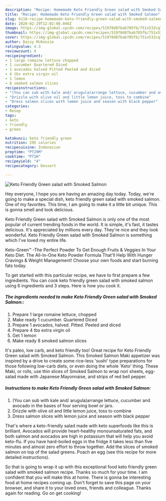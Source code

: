 ```yaml
---
description: "Recipe: Homemade Keto Friendly Green salad with Smoked Salmon"
title: "Recipe: Homemade Keto Friendly Green salad with Smoked Salmon"
slug: 6110-recipe-homemade-keto-friendly-green-salad-with-smoked-salmon
date: 2020-02-29T12:02:08.046Z
image: https://img-global.cpcdn.com/recipes/51970d87bab705fb/751x532cq70/keto-friendly-green-salad-with-smoked-salmon-recipe-main-photo.jpg
thumbnail: https://img-global.cpcdn.com/recipes/51970d87bab705fb/751x532cq70/keto-friendly-green-salad-with-smoked-salmon-recipe-main-photo.jpg
cover: https://img-global.cpcdn.com/recipes/51970d87bab705fb/751x532cq70/keto-friendly-green-salad-with-smoked-salmon-recipe-main-photo.jpg
author: Daisy McKenzie
ratingvalue: 4.3
reviewcount: 4
recipeingredient:
- 1 large romaine lettuce chopped
- 1 cucumber Quartered Diced
- 1 avocados halved Pitted Peeled and diced
- 4 tbs extra virgin oil
- 1 lemon
- 8 smoked salmon slices
recipeinstructions:
- "(You can sub with kale and/ arugula)arrange lettuce, cucumber and avocado in the bases of four serving bowl or jars."
- "Drizzle with olive oil and little lemon juice, toss to combine"
- "Dress salmon slices with lemon juice and season with black pepper"
categories:
- Resep
tags:
- keto
- friendly
- green

katakunci: keto friendly green
nutrition: 295 calories
recipecuisine: Indonesian
preptime: "PT29M"
cooktime: "PT1H"
recipeyield: "4"
recipecategory: Dessert

---
```



![Keto Friendly Green salad with Smoked Salmon](https://img-global.cpcdn.com/recipes/51970d87bab705fb/751x532cq70/keto-friendly-green-salad-with-smoked-salmon-recipe-main-photo.jpg)

Hey everyone, I hope you are having an amazing day today. Today, we're going to make a special dish, keto friendly green salad with smoked salmon. One of my favorites. This time, I am going to make it a little bit unique. This is gonna smell and look delicious.

Keto Friendly Green salad with Smoked Salmon is only one of the most popular of current trending foods in the world. It is simple, it's fast, it tastes delicious. It's appreciated by millions every day. They're nice and they look wonderful. Keto Friendly Green salad with Smoked Salmon is something which I've loved my entire life.

Keto-Green™ -The Perfect Powder To Get Enough Fruits &amp; Veggies In Your Keto Diet. The All-In-One Keto Powder Formula That&#39;ll Help With Hunger Cravings &amp; Weight Management! Choose your own foods and start burning fats today.


To get started with this particular recipe, we have to first prepare a few ingredients. You can cook keto friendly green salad with smoked salmon using 6 ingredients and 3 steps. Here is how you cook it.

##### The ingredients needed to make Keto Friendly Green salad with Smoked Salmon::

1. Prepare 1 large romaine lettuce, chopped
1. Make ready 1 cucumber. Quartered Diced
1. Prepare 1 avocados, halved. Pitted. Peeled and diced
1. Prepare 4 tbs extra virgin oil
1. Get 1 lemon
1. Make ready 8 smoked salmon slices


It&#39;s paleo, low carb, and keto friendly too! Great recipe for Keto Friendly Green salad with Smoked Salmon. This Smoked Salmon Maki appetizer was inspired by a drive to create some rice-less &#39;sushi&#39; type preparations for those following low-carb diets, or even doing the whole &#39;Keto&#39; thing. These Maki, or rolls, use thin slices of Smoked Salmon to wrap nori sheets, egg-salad made with Japanese Mayonnaise, and strips of red bell pepper. 

##### Instructions to make Keto Friendly Green salad with Smoked Salmon:

1. (You can sub with kale and/ arugula)arrange lettuce, cucumber and avocado in the bases of four serving bowl or jars.
1. Drizzle with olive oil and little lemon juice, toss to combine
1. Dress salmon slices with lemon juice and season with black pepper


That&#39;s where a keto-friendly salad made with keto superfoods like this is brilliant. Avocados will provide heart-healthy monounsaturated fats, and both salmon and avocados are high in potassium that will help you avoid keto-flu. If you have hard-boiled eggs in the fridge it takes less than five minutes and almost zero effort to throw together. Add the slices of smoked salmon on top of the salad greens. Poach an egg (see this recipe for more detailed instructions). 

So that is going to wrap it up with this exceptional food keto friendly green salad with smoked salmon recipe. Thanks so much for your time. I am confident that you will make this at home. There is gonna be interesting food at home recipes coming up. Don't forget to save this page on your browser, and share it to your loved ones, friends and colleague. Thanks again for reading. Go on get cooking!
